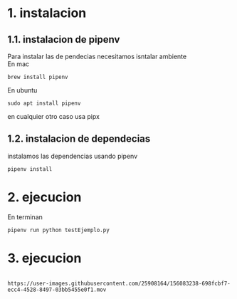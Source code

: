 
# 1. instalacion
## 1.1. instalacion de pipenv
Para instalar las de pendecias necesitamos isntalar ambiente  
En mac  
```shell
brew install pipenv
```
En ubuntu  
```shell
sudo apt install pipenv
```
en cualquier otro caso usa pipx

## 1.2. instalacion de dependecias
instalamos las dependencias usando pipenv
```shel 
pipenv install
```
# 2. ejecucion
En terminan

```shell
pipenv run python testEjemplo.py
```


# 3. ejecucion

```videos login_button

https://user-images.githubusercontent.com/25908164/156083238-698fcbf7-ecc4-4528-8497-03bb5455e0f1.mov

```
```videos login_Navegar


```